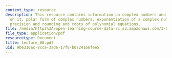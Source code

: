 ```yaml
---
content_type: resource
description: This resource contains information on complex numbers and operations
  on it, polar form of complex numbers, exponentiation of a complex number, numerical
  precision and rounding and roots of polynomial equations.
file: /media/https%3A/open-learning-course-data-rc.s3.amazonaws.com/3-016-mathematics-for-materials-scientists-and-engineers-fall-2005/9be316ac8cca3ad617f8b0724166fee5_lecture_08.pdf
file_type: application/pdf
resourcetype: Document
title: lecture_08.pdf
uid: 9be316ac-8cca-3ad6-17f8-b0724166fee5
---
```

